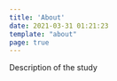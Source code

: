 ```yaml
---
title: 'About'
date: 2021-03-31 01:21:23
template: "about"
page: true
---
```


Description of the study
